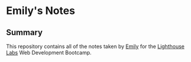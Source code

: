 # Emily's Notes

## Summary

This repository contains all of the notes taken by [Emily](https://github.com/MeowPup) for the [Lighthouse Labs](https://www.lighthouselabs.ca/) Web Development Bootcamp. 